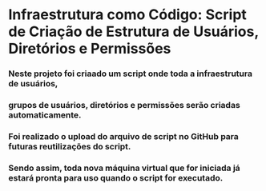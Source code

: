 # Infraestrutura como Código: Script de Criação de Estrutura de Usuários, Diretórios e Permissões


### Neste projeto foi criaado um script onde toda a infraestrutura de usuários,
### grupos de usuários, diretórios e permissões serão criadas automaticamente.
### Foi realizado o upload do arquivo de script no GitHub para futuras reutilizações do script.
### Sendo assim, toda nova máquina virtual que for iniciada já estará pronta para uso quando o script for executado. 
